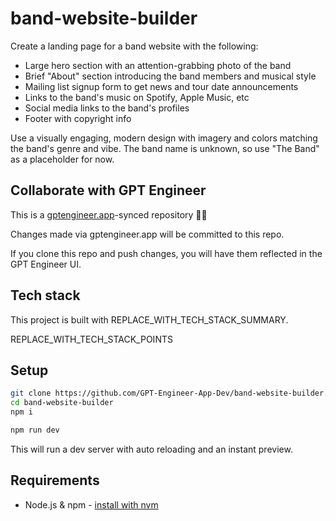 # band-website-builder

Create a landing page for a band website with the following:

- Large hero section with an attention-grabbing photo of the band 
- Brief "About" section introducing the band members and musical style
- Mailing list signup form to get news and tour date announcements
- Links to the band's music on Spotify, Apple Music, etc
- Social media links to the band's profiles
- Footer with copyright info

Use a visually engaging, modern design with imagery and colors matching the band's genre and vibe. The band name is unknown, so use "The Band" as a placeholder for now.

## Collaborate with GPT Engineer

This is a [gptengineer.app](https://gptengineer.app)-synced repository 🌟🤖

Changes made via gptengineer.app will be committed to this repo.

If you clone this repo and push changes, you will have them reflected in the GPT Engineer UI.

## Tech stack

This project is built with REPLACE_WITH_TECH_STACK_SUMMARY.

REPLACE_WITH_TECH_STACK_POINTS

## Setup

```sh
git clone https://github.com/GPT-Engineer-App-Dev/band-website-builder.git
cd band-website-builder
npm i
```

```sh
npm run dev
```

This will run a dev server with auto reloading and an instant preview.

## Requirements

- Node.js & npm - [install with nvm](https://github.com/nvm-sh/nvm#installing-and-updating)
